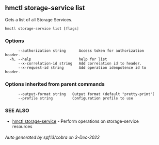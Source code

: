 ## hmctl storage-service list

Gets a list of all Storage Services.

```
hmctl storage-service list [flags]
```

### Options

```
      --authorization string      Access token for authorization header.
  -h, --help                      help for list
      --x-correlation-id string   Add correlation id to header.
      --x-request-id string       Add operation idempotence id to header.
```

### Options inherited from parent commands

```
      --output-format string   Output format (default "pretty-print")
      --profile string         Configuration profile to use
```

### SEE ALSO

* [hmctl storage-service](hmctl_storage-service.md)	 - Perform operations on storage-service resources

###### Auto generated by spf13/cobra on 3-Dec-2022
